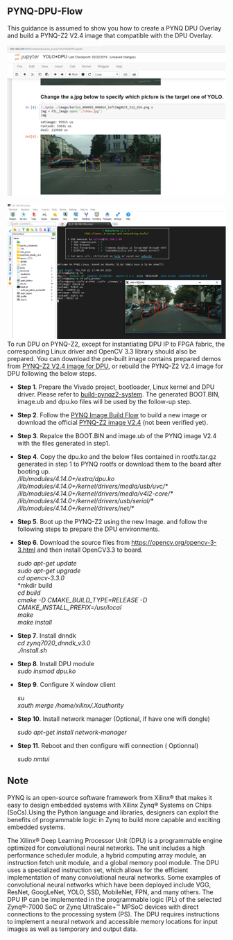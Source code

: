 ## PYNQ-DPU-Flow

This guidance is assumed to show you how to create a PYNQ DPU Overlay and build a PYNQ-Z2 V2.4 image that compatible with the DPU Overlay.  

![](images/PYNQ_DPU_YOLO.PNG)   

![](images/PYNQ_DPU_YOLO_X_Window.PNG)  
To run DPU on PYNQ-Z2, except for instantiating DPU IP to FPGA fabric, the corresponding Linux driver and OpenCV 3.3 library should also be prepared. You can download the pre-built image contains prepared demos from [PYNQ-Z2 V2.4 image for DPU](https://pan.baidu.com/s/1gOJaoJJ8z2jf-BaLklID3Q), or rebuild the PYNQ-Z2 V2.4 image for DPU following the below steps.  

* **Step 1**. Prepare the Vivado project, bootloader, Linux kernel and DPU driver. Please refer to [build-pynqz2-system](https://github.com/xupsh/dnndk3.0-pynqz2/blob/master/build-pynqz2-system.md). The generated BOOT.BIN, image.ub and dpu.ko files will be used by the follow-up step.  

* **Step 2**. Follow the [PYNQ Image Build Flow](https://github.com/Xilinx/PYNQ/tree/master/sdbuild) to build a new image or download the official [PYNQ-Z2 image V2.4](http://www.pynq.io/board.html) (not been verified yet).  

* **Step 3**. Repalce the BOOT.BIN and image.ub of the PYNQ image V2.4 with the files generated in step1.  

* **Step 4**. Copy the dpu.ko and the below files contained in rootfs.tar.gz generated in step 1 to PYNQ rootfs or download them to the board after booting up.  
*/lib/modules/4.14.0+/extra/dpu.ko*  
*/lib/modules/4.14.0+/kernel/drivers/media/usb/uvc/\**   
*/lib/modules/4.14.0+/kernel/drivers/media/v4l2-core/\**   
*/lib/modules/4.14.0+/kernel/drivers/usb/serial/\**   
*/lib/modules/4.14.0+/kernel/drivers/net/\**   
* **Step 5**. Boot up the PYNQ-Z2 using the new Image. and follow the following steps to prepare the DPU environments. 

* **Step 6**. Download the source files from https://opencv.org/opencv-3-3.html and then install OpenCV3.3 to board.  

  *sudo apt-get update*  
  *sudo apt-get upgrade*  
  *cd opencv-3.3.0*   
  *mkdir build   
  *cd build*  
  *cmake -D CMAKE_BUILD_TYPE=RELEASE -D CMAKE_INSTALL_PREFIX=/usr/local*  
  *make*  
  *make install*  

* **Step 7**. Install dnndk  
  *cd zynq7020_dnndk_v3.0*  
  *./install.sh*  

* **Step 8**. Install DPU module  
  *sudo insmod dpu.ko*  

* **Step 9**. Configure X window client  

  *su*  
  *xauth merge /home/xilinx/.Xauthority*  

* **Step 10**. Install network manager (Optional, if have one wifi dongle)  

  *sudo apt-get install network-manager*  

* **Step 11**. Reboot and then configure wifi connection ( Optionnal)    

  *sudo nmtui*  




## Note

PYNQ is an open-source software framework from Xilinx® that makes it easy to design embedded systems with Xilinx Zynq® Systems on Chips (SoCs).Using the Python language and libraries, designers can exploit the benefits of programmable logic in Zynq to build more capable and exciting embedded systems.

The Xilinx® Deep Learning Processor Unit (DPU) is a programmable engine optimized for convolutional neural networks. The unit includes a high performance scheduler module, a hybrid computing array module, an instruction fetch unit module, and a global memory pool module. The DPU uses a specialized instruction set, which allows for the efficient implementation of many convolutional neural networks. Some examples of convolutional neural networks which have been deployed include VGG, ResNet, GoogLeNet, YOLO, SSD, MobileNet, FPN, and many others. The DPU IP can be implemented in the programmable logic (PL) of the selected Zynq®-7000 SoC or Zynq UltraScale+™ MPSoC devices with direct connections to the processing system (PS). The DPU requires instructions to implement a neural network and accessible memory locations for input images as well as temporary and output data. 